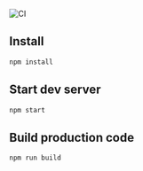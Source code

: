 ![CI](https://github.com/scssyworks/React-SSR/workflows/CI/badge.svg?branch=master)


## Install

```sh
npm install
```

## Start dev server

```sh
npm start
```

## Build production code

```sh
npm run build
```
